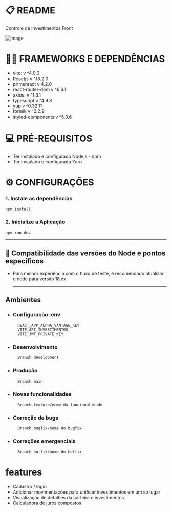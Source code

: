 # 📋 README 

Controle de Investimentos Front

![image](https://github.com/bammido/controle-de-investimentos-react/assets/65303066/aebc67e7-3546-440a-b7d0-ca618d775587)

# 🧑‍💻 FRAMEWORKS E DEPENDÊNCIAS 

* vite: v ^4.0.0
* Reactjs v ^18.2.0
* primereact v 4.2.0
* react-router-dom v ^6.6.1
* axios: v ^1.3.1
* typescript v ^4.9.3
* yup v ^0.32.11
* formik v ^2.2.9
* styled-components v ^5.3.6

# 💻 PRÉ-REQUISITOS 

* Ter instalado e configurado Nodejs - npm
* Ter instalado e configurado Yarn

# ⚙️ CONFIGURAÇÕES 

### 1. Instale as dependências
``` npm install ```
### 2. Inicialize a Aplicação
``` npm run dev ```

---

## 🔁 Compatibilidade das versões do Node e pontos específicos
- Para melhor experiência com o fluxo de teste, é recomendado atualizar o node para versão 18.xx
  
  ---
  
## Ambientes

* ### Configuração .env
        REACT_APP_ALPHA_VANTAGE_KEY
        VITE_API_INVESTIMENTOS
        VITE_JWT_PRIVATE_KEY 
  
* ### Desenvolvimento
        Branch development
* ### Produção
        Branch main
* ### Novas funcionalidades
        Branch feature/nome da funcionalidade
* ### Correção de bugs
        Branch bugfix/nome do bugfix
* ### Correções emergenciais
        Branch hotfix/nome do hotfix

# features

* Cadastro / login
* Adicionar movimentações para unificar investimentos em um só lugar
* Visualização de detalhes da carteira e investimentos
* Calculadora de juros compostos 
